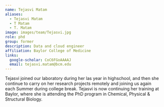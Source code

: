 ```yaml
---
name: Tejasvi Matam
aliases:
  - Tejasvi Matam
  - T Matam
  - T. Matam
image: images/team/Tejasvi.jpg
role: phd
group: former
description: Data and cloud engineer 
affiliation: Baylor College of Medicine
links:
  google-scholar: CoC6FGoAAAAJ
  email: tejasvi.matam@bcm.edu
---
```


Tejasvi joined our laboratory during her las year in highschool, and then she continue to carry on her research projects remotely and joining us again each Summer during college break. Tejasvi is now continuing her training at Baylor, where she is attending the PhD program in Chemical, Physical & Structural Biology.